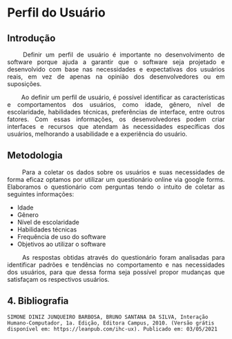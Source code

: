 # Perfil do Usuário

## Introdução

<p align="justify">
&emsp;&emsp; 
Definir um perfil de usuário é importante no desenvolvimento de software porque ajuda a garantir que o software seja projetado e desenvolvido com base nas necessidades e expectativas dos usuários reais, em vez de apenas na opinião dos desenvolvedores ou em suposições.
</p>

<p align="justify">
&emsp;&emsp; 
Ao definir um perfil de usuário, é possível identificar as características e comportamentos dos usuários, como idade, gênero, nível de escolaridade, habilidades técnicas, preferências de interface, entre outros fatores. Com essas informações, os desenvolvedores podem criar interfaces e recursos que atendam às necessidades específicas dos usuários, melhorando a usabilidade e a experiência do usuário.
</p>

## Metodologia

<p align="justify">
&emsp;&emsp; 
Para a coletar os dados sobre os usuários e suas necessidades de forma eficaz optamos por utilizar um questionário online via google forms. Elaboramos o questionário com perguntas tendo o intuito de coletar as seguintes informações:
</p>

* Idade
* Gênero
* Nível de escolaridade
* Habilidades técnicas
* Frequência de uso do software
* Objetivos ao utilizar o software

<p align="justify">
&emsp;&emsp; 
As respostas obtidas através do questionário foram analisadas para identificar padrões e tendências no comportamento e nas necessidades dos usuários, para que dessa forma seja possível propor mudanças que satisfaçam os respectivos usuários.
</p>

## 4. Bibliografia
```
SIMONE DINIZ JUNQUEIRO BARBOSA, BRUNO SANTANA DA SILVA, Interação Humano-Computador, 1a. Edição, Editora Campus, 2010. (Versão grátis disponível em: https://leanpub.com/ihc-ux). Publicado em: 03/05/2021
```